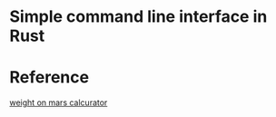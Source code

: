 # Simple command line interface in Rust

# Reference
[weight on mars calcurator](http://learningaboutelectronics.com/Articles/Weight-on-mars-conversion-calculator.php)